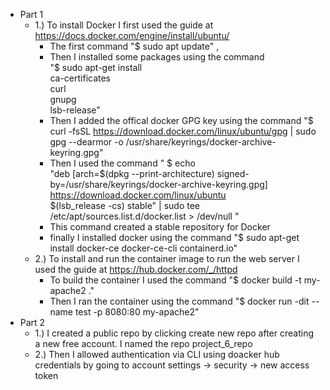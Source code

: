 - Part 1
  - 1.) To install Docker I first used the guide at https://docs.docker.com/engine/install/ubuntu/ 
    - The first command "$ sudo apt update" ,
    - Then I installed some packages using the command  
    "$ sudo apt-get install \
    ca-certificates \
    curl \
    gnupg \
    lsb-release"   
    - Then I added the offical docker GPG key using the command "$ curl -fsSL https://download.docker.com/linux/ubuntu/gpg | sudo gpg --dearmor -o             /usr/share/keyrings/docker-archive-keyring.gpg"  
    - Then I used the command " $ echo \
    "deb [arch=$(dpkg --print-architecture) signed-by=/usr/share/keyrings/docker-archive-keyring.gpg] https://download.docker.com/linux/ubuntu \
    $(lsb_release -cs) stable" | sudo tee /etc/apt/sources.list.d/docker.list > /dev/null " 
    - This command created a stable repository for Docker
    - finally I installed docker using the command "$ sudo apt-get install docker-ce docker-ce-cli containerd.io"
  - 2.) To install and run the container image to run the web server I used the guide at https://hub.docker.com/_/httpd
    - To build the container I used the command "$ docker build -t my-apache2 ."
    - Then I ran the container using the command "$ docker run -dit --name test -p 8080:80 my-apache2" 
- Part 2 
  - 1.) I created a public repo by clicking create new repo after creating a new free account. I named the repo project_6_repo
  - 2.) Then I allowed authentication via CLI using doacker hub credentials by going to account settings -> security -> new access token 

